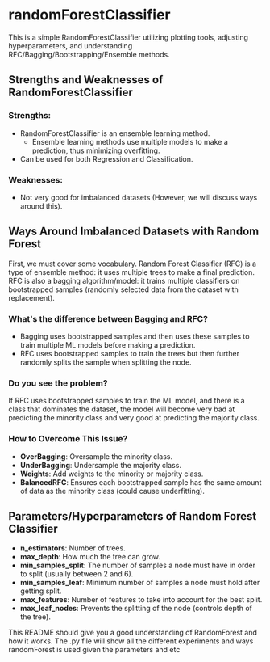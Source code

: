 # randomForestClassifier

This is a simple RandomForestClassifier utilizing plotting tools, adjusting hyperparameters, and understanding RFC/Bagging/Bootstrapping/Ensemble methods.

## Strengths and Weaknesses of RandomForestClassifier

### Strengths:
- RandomForestClassifier is an ensemble learning method.
    - Ensemble learning methods use multiple models to make a prediction, thus minimizing overfitting.
- Can be used for both Regression and Classification.

### Weaknesses:
- Not very good for imbalanced datasets (However, we will discuss ways around this).

## Ways Around Imbalanced Datasets with Random Forest

First, we must cover some vocabulary. Random Forest Classifier (RFC) is a type of ensemble method: it uses multiple trees to make a final prediction. RFC is also a bagging algorithm/model: it trains multiple classifiers on bootstrapped samples (randomly selected data from the dataset with replacement).

### What's the difference between Bagging and RFC?
- Bagging uses bootstrapped samples and then uses these samples to train multiple ML models before making a prediction.
- RFC uses bootstrapped samples to train the trees but then further randomly splits the sample when splitting the node.

### Do you see the problem?
If RFC uses bootstrapped samples to train the ML model, and there is a class that dominates the dataset, the model will become very bad at predicting the minority class and very good at predicting the majority class.

### How to Overcome This Issue?
- **OverBagging**: Oversample the minority class.
- **UnderBagging**: Undersample the majority class.
- **Weights**: Add weights to the minority or majority class.
- **BalancedRFC**: Ensures each bootstrapped sample has the same amount of data as the minority class (could cause underfitting).

## Parameters/Hyperparameters of Random Forest Classifier

- **n_estimators**: Number of trees.
- **max_depth**: How much the tree can grow.
- **min_samples_split**: The number of samples a node must have in order to split (usually between 2 and 6).
- **min_samples_leaf**: Minimum number of samples a node must hold after getting split.
- **max_features**: Number of features to take into account for the best split.
- **max_leaf_nodes**: Prevents the splitting of the node (controls depth of the tree).

This README should give you a good understanding of RandomForest and how it works. The .py file will show all the different experiments and ways 
randomForest is used given the parameters and etc
    























  
  
  
